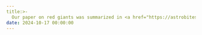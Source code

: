 ```yaml
---
title:>-
  Our paper on red giants was summarized in <a href="https://astrobites.org/2024/10/17/template-post-33/" target="_blank">astrobites <i class="fas fa-angle-double-right"></i></a>
date: 2024-10-17 00:00:00
---
```

